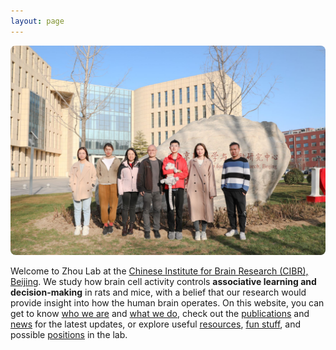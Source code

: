 ```yaml
---
layout: page
---
```


<p align="center">
    <img width="800" style="border-radius:8px; border:0px solid #6495ED" src="/assets/lab_picture_2022032101_1.jpg">
</p>

Welcome to Zhou Lab at the [Chinese Institute for Brain Research (CIBR), Beijing](http://cibr.ac.cn/#/). We study how brain cell activity controls **associative learning and decision-making** in rats and mice, with a belief that our research would provide insight into how the human brain operates. On this website, you can get to know [who we are](People.md) and [what we do](Research.md), check out the [publications](Publications.md) and [news](News.md) for the latest updates, or explore useful [resources](Resources.md), [fun stuff](Fun.md), and possible [positions](Join.md) in the lab.
